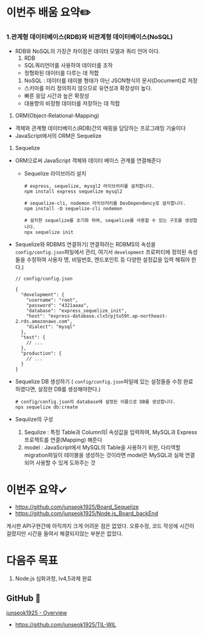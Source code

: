 # 이번주 배움 요약✏️

### 1.관계형 데이터베이스(RDB)와 비관계형 데이터베이스(NoSQL)

- RDB와 NoSQL의 가장큰 차이점은 데이터 모델과 쿼리 언어 이다.
    1. RDB 
    - SQL쿼리언어를 사용하여 데이터를 조작
    - 정형화된 데이터를 다루는 데 적합
    1. NoSQL : 데이터를 테이블 형태가 아닌 JSON형식의 문서(Document)로 저장
    - 스키마를 미리 정의하지 않으므로 유연성과 확장성이 높다.
    - 빠른 응답 시간과 높은 확장성
    - 대용향의 비정형 데이터를 저장하는 데 적합
    
1. ORM(Object-Relational-Mapping)
- 객체와 관계형 데이터베이스(RDB)간의 매핑을 담당하는 프로그래밍 기술이다
- JavaScript에서의 ORM은 Sequelize

1. Sequelize
- ORM으로써 JavaScript 객체와 데이터 베이스 관계를 연결해준다
    - Sequelize 라이브러리 설치
        
        ```
        # express, sequelize, mysql2 라이브러리를 설치합니다.
        npm install express sequelize mysql2
        
        # sequelize-cli, nodemon 라이브러리를 DevDependency로 설치합니다.
        npm install -D sequelize-cli nodemon
        
        # 설치한 sequelize를 초기화 하여, sequelize를 사용할 수 있는 구조를 생성합니다.
        npx sequelize init
        ```
        
- Sequelize와 RDBMS 연결하기( 연결하려는 RDBMS의 속성을 `config/config.json`파일에서 관리, 여기서 `development` 프로퍼티에 정의된 속성들을 수정하여 사용자 명, 비밀번호, 엔드포인트 등 다양한 설정값을 입력 해줘야 한다.)
    
    ```
    // config/config.json
    
    {
      "development": {
        "username": "root",
        "password": "4321aaaa",
        "database": "express_sequelize_init",
        "host": "express-database.clx5rpjtu59t.ap-northeast-2.rds.amazonaws.com",
        "dialect": "mysql"
      },
      "test": {
        // ...
      },
      "production": {
        // ...
      }
    }
    ```
    
- Sequelize DB 생성하기 ( `config/config.json`파일에 있는 설정들을 수정 완료하였다면, 설정한 DB를 생성해야한다.)
    
    ```
    # config/config.json의 database에 설정된 이름으로 DB를 생성합니다.
    npx sequelize db:create
    ```
    
- Sequlize의 구성
    1.  Sequlize : 특정 Table과 Column의Í 속성값을 입력하여, MySQL과 Express프로젝트를 연결(Mapping) 해준다
    2. model :  JavaScript에서 MySQL의 Table을 사용하기 위한, 다리역할 migration파일이 테이블을 생성하는 것이라면 model은 MySQL과 실제 연결되어 사용할 수 있게 도와주는 것

# 이번주 요약✓

- https://github.com/junseok1925/Board_Sequelize
- https://github.com/junseok1925/Node.js_Board_backEnd

게시판 API구현간에 아직까지 크게 어려운 점은 없었다. 오류수정, 코드 작성에 시간이 걸렸지만 시간을 들여서 해결되지않는 부분은 없었다.

# 다음주 목표

1. Node.js 심화과정, lv4,5과제 완료

## GitHub 📘

[junseok1925 - Overview](https://github.com/junseok1925)

- https://github.com/junseok1925/TIL-WIL